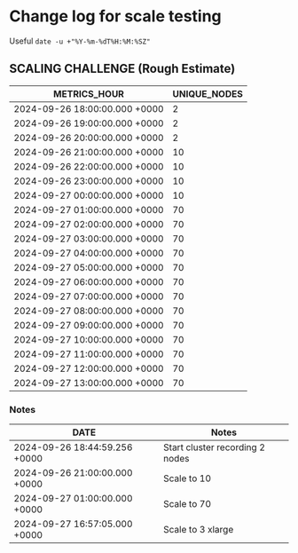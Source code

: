 # Change log for scale testing

Useful `date -u +"%Y-%m-%dT%H:%M:%SZ"`

## SCALING CHALLENGE (Rough Estimate)

| METRICS_HOUR                  | UNIQUE_NODES  |
| ----------------------------- | ------------- |
| 2024-09-26 18:00:00.000 +0000 | 2             |
| 2024-09-26 19:00:00.000 +0000 | 2             |
| 2024-09-26 20:00:00.000 +0000 | 2             |
| 2024-09-26 21:00:00.000 +0000 | 10            |
| 2024-09-26 22:00:00.000 +0000 | 10            |
| 2024-09-26 23:00:00.000 +0000 | 10            |
| 2024-09-27 00:00:00.000 +0000 | 10            |
| 2024-09-27 01:00:00.000 +0000 | 70            |
| 2024-09-27 02:00:00.000 +0000 | 70            |
| 2024-09-27 03:00:00.000 +0000 | 70            |
| 2024-09-27 04:00:00.000 +0000 | 70            |
| 2024-09-27 05:00:00.000 +0000 | 70            |
| 2024-09-27 06:00:00.000 +0000 | 70            |
| 2024-09-27 07:00:00.000 +0000 | 70            |
| 2024-09-27 08:00:00.000 +0000 | 70            |
| 2024-09-27 09:00:00.000 +0000 | 70            |
| 2024-09-27 10:00:00.000 +0000 | 70            |
| 2024-09-27 11:00:00.000 +0000 | 70            |
| 2024-09-27 12:00:00.000 +0000 | 70            |
| 2024-09-27 13:00:00.000 +0000 | 70            |


### Notes

| DATE                          | Notes                                 |
| ----------------------------- |  ------------------------------------ |
| 2024-09-26 18:44:59.256 +0000 | Start cluster recording 2 nodes       |
| 2024-09-26 21:00:00.000 +0000 | Scale to 10                           |
| 2024-09-27 01:00:00.000 +0000 | Scale to 70                           |
  2024-09-27 16:57:05.000 +0000 | Scale to 3 xlarge                     |